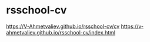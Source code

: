 # rsschool-cv
https://V-Ahmetvaliev.github.io/rsschool-cv/cv
https://v-ahmetvaliev.github.io/rsschool-cv/index.html
